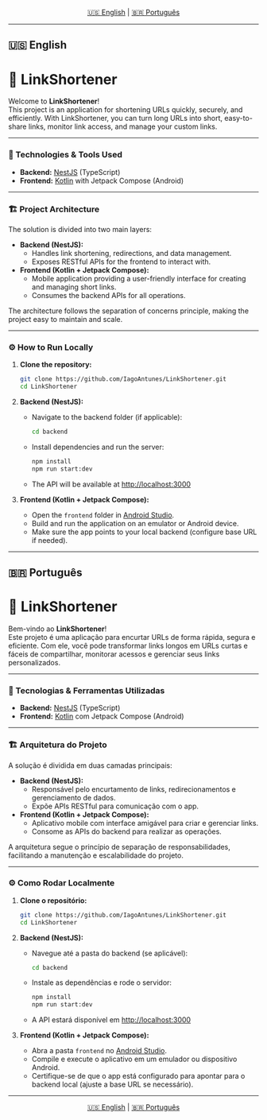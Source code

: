 <!-- Language: [🇺🇸 English](#en) | [🇧🇷 Português](#pt-br) -->

<p align="center">
  <a href="#en">🇺🇸 English</a> | <a href="#pt-br">🇧🇷 Português</a>
</p>

---

## 🇺🇸 English <a id="en"></a>

# 🔗 LinkShortener

Welcome to **LinkShortener**!  
This project is an application for shortening URLs quickly, securely, and efficiently. With LinkShortener, you can turn long URLs into short, easy-to-share links, monitor link access, and manage your custom links.

---

### 🚀 Technologies & Tools Used

- **Backend:** [NestJS](https://nestjs.com/) (TypeScript)
- **Frontend:** [Kotlin](https://kotlinlang.org/) with Jetpack Compose (Android)

---

### 🏗️ Project Architecture

The solution is divided into two main layers:

- **Backend (NestJS):**
  - Handles link shortening, redirections, and data management.
  - Exposes RESTful APIs for the frontend to interact with.
- **Frontend (Kotlin + Jetpack Compose):**
  - Mobile application providing a user-friendly interface for creating and managing short links.
  - Consumes the backend APIs for all operations.

The architecture follows the separation of concerns principle, making the project easy to maintain and scale.

---

### ⚙️ How to Run Locally

1. **Clone the repository:**
   ```bash
   git clone https://github.com/IagoAntunes/LinkShortener.git
   cd LinkShortener
   ```

2. **Backend (NestJS):**
   - Navigate to the backend folder (if applicable):
     ```bash
     cd backend
     ```
   - Install dependencies and run the server:
     ```bash
     npm install
     npm run start:dev
     ```
   - The API will be available at [http://localhost:3000](http://localhost:3000)

3. **Frontend (Kotlin + Jetpack Compose):**
   - Open the `frontend` folder in [Android Studio](https://developer.android.com/studio).
   - Build and run the application on an emulator or Android device.
   - Make sure the app points to your local backend (configure base URL if needed).

---

## 🇧🇷 Português <a id="pt-br"></a>

# 🔗 LinkShortener

Bem-vindo ao **LinkShortener**!  
Este projeto é uma aplicação para encurtar URLs de forma rápida, segura e eficiente. Com ele, você pode transformar links longos em URLs curtas e fáceis de compartilhar, monitorar acessos e gerenciar seus links personalizados.

---

### 🚀 Tecnologias & Ferramentas Utilizadas

- **Backend:** [NestJS](https://nestjs.com/) (TypeScript)
- **Frontend:** [Kotlin](https://kotlinlang.org/) com Jetpack Compose (Android)

---

### 🏗️ Arquitetura do Projeto

A solução é dividida em duas camadas principais:

- **Backend (NestJS):**
  - Responsável pelo encurtamento de links, redirecionamentos e gerenciamento de dados.
  - Expõe APIs RESTful para comunicação com o app.
- **Frontend (Kotlin + Jetpack Compose):**
  - Aplicativo mobile com interface amigável para criar e gerenciar links.
  - Consome as APIs do backend para realizar as operações.

A arquitetura segue o princípio de separação de responsabilidades, facilitando a manutenção e escalabilidade do projeto.

---

### ⚙️ Como Rodar Localmente

1. **Clone o repositório:**
   ```bash
   git clone https://github.com/IagoAntunes/LinkShortener.git
   cd LinkShortener
   ```

2. **Backend (NestJS):**
   - Navegue até a pasta do backend (se aplicável):
     ```bash
     cd backend
     ```
   - Instale as dependências e rode o servidor:
     ```bash
     npm install
     npm run start:dev
     ```
   - A API estará disponível em [http://localhost:3000](http://localhost:3000)

3. **Frontend (Kotlin + Jetpack Compose):**
   - Abra a pasta `frontend` no [Android Studio](https://developer.android.com/studio).
   - Compile e execute o aplicativo em um emulador ou dispositivo Android.
   - Certifique-se de que o app está configurado para apontar para o backend local (ajuste a base URL se necessário).

---

<p align="center">
  <a href="#en">🇺🇸 English</a> | <a href="#pt-br">🇧🇷 Português</a>
</p>
